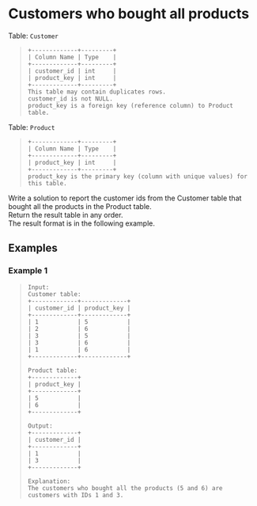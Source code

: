 # Customers who bought all products

Table: `Customer`
> ```
> +-------------+---------+
> | Column Name | Type    |
> +-------------+---------+
> | customer_id | int     |
> | product_key | int     |
> +-------------+---------+
> This table may contain duplicates rows. 
> customer_id is not NULL.
> product_key is a foreign key (reference column) to Product table.
> ```

Table: `Product`
> ```
> +-------------+---------+
> | Column Name | Type    |
> +-------------+---------+
> | product_key | int     |
> +-------------+---------+
> product_key is the primary key (column with unique values) for this table.
> ```

Write a solution to report the customer ids from the Customer table that bought all the products in the Product table.  
Return the result table in any order.  
The result format is in the following example.  

## Examples
### Example 1
> ```
> Input: 
> Customer table:
> +-------------+-------------+
> | customer_id | product_key |
> +-------------+-------------+
> | 1           | 5           |
> | 2           | 6           |
> | 3           | 5           |
> | 3           | 6           |
> | 1           | 6           |
> +-------------+-------------+
> 
> Product table:
> +-------------+
> | product_key |
> +-------------+
> | 5           |
> | 6           |
> +-------------+
> 
> Output: 
> +-------------+
> | customer_id |
> +-------------+
> | 1           |
> | 3           |
> +-------------+
> 
> Explanation: 
> The customers who bought all the products (5 and 6) are customers with IDs 1 and 3.
> ```